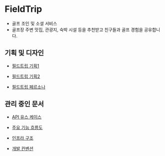 # FieldTrip
- 골프 조인 및 소셜 서비스 
- 골프장 주변 맛집, 관광지, 숙박 시설 등을 추천받고 친구들과 골프 경험을 공유합니다.

## 기획 및 디자인

- [필드트립 기획1](https://dochub.com/lkgsns32/dPB1mkMKOrY0A7aREOjyzD/%E1%84%80%E1%85%B5%E1%84%92%E1%85%AC%E1%86%A8%E1%84%89%E1%85%A5-v2-pdf)

- [필드트립 기획2](https://dochub.com/lkgsns32/nO1YzvAwAbxBAraR6L4WP2/%E1%84%80%E1%85%B5%E1%84%92%E1%85%AC%E1%86%A8-pdf?pg=2)

- [필드트립 페르소나](https://dochub.com/lkgsns32/Xv7zYW5Rnmn5z39w2A9egx/%E1%84%91%E1%85%B5%E1%86%AF%E1%84%83%E1%85%B3%E1%84%90%E1%85%B3%E1%84%85%E1%85%B5%E1%86%B8-%E1%84%91%E1%85%A6%E1%84%85%E1%85%B3%E1%84%89%E1%85%A9%E1%84%82%E1%85%A1-pdf)

## 관리 중인 문서

- [API 유스 케이스](https://topaz-speedwell-745.notion.site/API-5e648c1b43f14320af2cb570b8f54825)

- [주요 기능 흐름도](https://topaz-speedwell-745.notion.site/669276de01514b71995eef1390cd8eb8)

- [인프라 구조](https://topaz-speedwell-745.notion.site/9e1fc741979441c8b43db60f3f2bbff7)

- [개발 컨벤션](https://topaz-speedwell-745.notion.site/9c4e1ce9cbc94af2adba3285f151247e)
